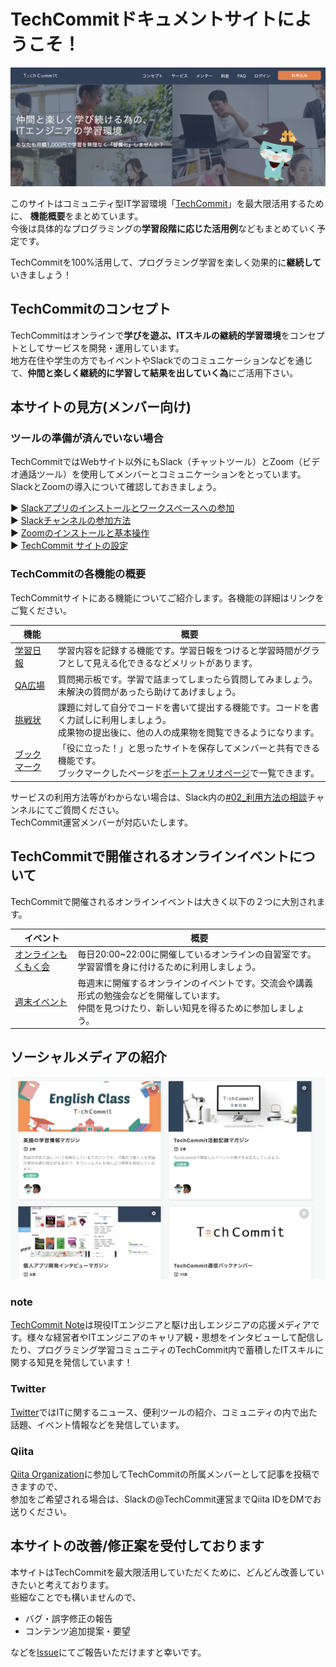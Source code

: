 # TechCommitドキュメントサイトにようこそ！
![TechCommit トップ](images/index/techcommit-top.png)

このサイトはコミュニティ型IT学習環境「[TechCommit](https://www.tech-commit.jp/)」を最大限活用するために、
**機能概要**をまとめています。  
今後は具体的なプログラミングの**学習段階に応じた活用例**などもまとめていく予定です。

TechCommitを100%活用して、プログラミング学習を楽しく効果的に**継続して**いきましょう！

## TechCommitのコンセプト
TechCommitはオンラインで**学びを遊ぶ、ITスキルの継続的学習環境**をコンセプトとしてサービスを開発・運用しています。  
地方在住や学生の方でもイベントやSlackでのコミュニケーションなどを通じて、**仲間と楽しく継続的に学習して結果を出していく為**にご活用下さい。

## 本サイトの見方(メンバー向け)
### ツールの準備が済んでいない場合
TechCommitではWebサイト以外にもSlack（チャットツール）とZoom（ビデオ通話ツール）を使用してメンバーとコミュニケーションをとっています。  
SlackとZoomの導入について確認しておきましょう。

▶ [Slackアプリのインストールとワークスペースへの参加](join-slack.md)  
▶ [Slackチャンネルの参加方法](join-slack-channel.md)  
▶ [Zoomのインストールと基本操作](install-zoom.md)  
▶ [TechCommit サイトの設定](preparation-site.md)  

### TechCommitの各機能の概要
TechCommitサイトにある機能についてご紹介します。各機能の詳細はリンクをご覧ください。

| 機能 | 概要 |
| -----------| ----------- |
| [学習日報](learning-report.md) | 学習内容を記録する機能です。学習日報をつけると学習時間がグラフとして見える化できるなどメリットがあります。 |
| [QA広場](qa-board.md) | 質問掲示板です。学習で詰まってしまったら質問してみましょう。<br>未解決の質問があったら助けてあげましょう。 |
| [挑戦状](challenge.md) | 課題に対して自分でコードを書いて提出する機能です。コードを書く力試しに利用しましょう。<br>成果物の提出後に、他の人の成果物を閲覧できるようになります。 |
| [ブックマーク](bookmark.md) | 「役に立った！」と思ったサイトを保存してメンバーと共有できる機能です。<br>ブックマークしたページを[ポートフォリオページ](https://www.tech-commit.jp/your/portfolios)で一覧できます。 |

サービスの利用方法等がわからない場合は、Slack内の[#02_利用方法の相談](https://techcommit.slack.com/archives/CJU6KST7H)チャンネルにてご質問ください。  
TechCommit運営メンバーが対応いたします。

## TechCommitで開催されるオンラインイベントについて
TechCommitで開催されるオンラインイベントは大きく以下の２つに大別されます。

| イベント | 概要 |
| -----------| ----------- |
| [オンラインもくもく会](mokumoku.md) | 毎日20:00~22:00に開催しているオンラインの自習室です。<br>学習習慣を身に付けるために利用しましょう。 |
| [週末イベント](online-event.md) | 毎週末に開催するオンラインのイベントです。交流会や講義形式の勉強会などを開催しています。<br>仲間を見つけたり、新しい知見を得るために参加しましょう。 |

## ソーシャルメディアの紹介
![TechCommit Note](images/index/note.png)

### note
[TechCommit Note](https://note.com/tech_commit)は現役ITエンジニアと駆け出しエンジニアの応援メディアです。様々な経営者やITエンジニアのキャリア観・思想をインタビューして配信したり、プログラミング学習コミュニティのTechCommit内で蓄積したITスキルに関する知見を発信しています！ 

### Twitter
 [Twitter](https://twitter.com/TechCommit)ではITに関するニュース、便利ツールの紹介、コミュニティの内で出た話題、イベント情報などを発信しています。

### Qiita
[Qiita Organization](https://qiita.com/organizations/tech-commit)に参加してTechCommitの所属メンバーとして記事を投稿できますので、  
参加をご希望される場合は、Slackの@TechCommit運営までQiita IDをDMでお送りください。  

## 本サイトの改善/修正案を受付しております
本サイトはTechCommitを最大限活用していただくために、どんどん改善していきたいと考えております。  
些細なことでも構いませんので、

- バグ・誤字修正の報告
- コンテンツ追加提案・要望

などを[Issue](https://github.com/tech-training/tech-commit-doc/issues)にてご報告いただけますと幸いです。
